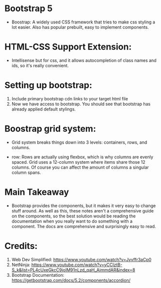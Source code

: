 # Bootstrap 5

-   Boostrap: A widely used CSS framework that tries to make css styling a lot easier. Also has popular prebuilt, easy to implement components.

# HTML-CSS Support Extension:

-   Intellisense but for css, and it allows autocompletion of class names and ids, so it's really convenient.

# Setting up bootstrap:

1. Include primary bootstrap cdn links to your target html file
2. Now we have access to bootstrap. You should see that bootstrap has already applied default stylings.

# Boostrap grid system:

-   Grid system breaks things down into 3 levels: containers, rows, and columns.

-   row: Rows are actually using flexbox, which is why columns are evenly spaced. Grid uses a 12-column system where items share those 12 columns. Of course you can affect the amount of columns a singular column spans.

# Main Takeaway

-   Bootstrap provides the components, but it makes it very easy to change stuff around.
    As well as this, these notes aren't a comprehensive guide on the components, so the best
    solution would be reading the documentation when you really want to do something with a
    component. The docs are comprehensive and surprisingly easy to read.

# Credits:

1. Web Dev Simplified: https://www.youtube.com/watch?v=Jyvffr3aCp0
2. NetNinja: https://www.youtube.com/watch?v=yCCIztB-S_k&list=PL4cUxeGkcC9joIM91nLzd_qaH_AimmdAR&index=8
3. Bootstrap Documentation: https://getbootstrap.com/docs/5.2/components/accordion/
